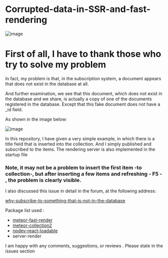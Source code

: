 # Corrupted-data-in-SSR-and-fast-rendering

![image](https://user-images.githubusercontent.com/36485982/101948907-11bdfa00-3c08-11eb-80ad-2f80a3c78786.png)

# First of all, I have to thank those who try to solve my problem #


In fact, my problem is that, in the subscription system, a document appears that does not exist in the database at all.

And further examination, we see that this document, which does not exist in the database and we share, is actually a copy of one of the documents registered in the database.
Except that this fake document does not have a _id field.

As shown in the image below: 

![image](https://user-images.githubusercontent.com/36485982/101949015-39ad5d80-3c08-11eb-8ee4-5e0010160531.png)


In this repository, I have given a very simple example, in which there is a title field that is inserted into the collection.
And I simply published and subscribed to the items.
The rendering server is also implemented in the startup file


### Note, it may not be a problem to insert the first item -to collection-, but after inserting a few items and refreshing - F5 - , the problem is clearly visible.


I also discussed this issue in detail in the forum, at the following address:

[why-subscribe-to-something-that-is-not-in-the-database]


Package list used : 
* [meteor-fast-render]
* [meteor-collection2]
* [npdev-react-loadable]
* server-render





[meteor-fast-render]: <https://github.com/abecks/meteor-fast-render>
[npdev-react-loadable]: <https://github.com/CaptainN/npdev-react-loadable>
[meteor-collection2]: <https://github.com/Meteor-Community-Packages/meteor-collection2>
[why-subscribe-to-something-that-is-not-in-the-database]: <https://forums.meteor.com/t/why-subscribe-to-something-that-is-not-in-the-database/54492/21>

I am happy with any comments, suggestions, or reviews .
Please state in the issues section
